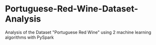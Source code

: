 # Portuguese-Red-Wine-Dataset-Analysis
Analysis of the Dataset "Portuguese Red Wine" using 2 machine learning algorithms with PySpark
